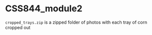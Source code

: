 # CSS844_module2

`cropped_trays.zip` is a zipped folder of photos with each tray of corn cropped out

